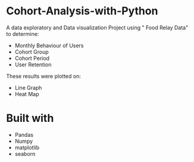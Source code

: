 # Cohort-Analysis-with-Python

A data exploratory and Data visualization  Project  using  " Food Relay Data" to determine:

- Monthly Behaviour of Users
- Cohort Group
- Cohort Period
- User Retention  


These results were plotted on:
- Line Graph
- Heat Map 

# Built with

- Pandas 
- Numpy
- matplotlib 
- seaborn 
 
 
